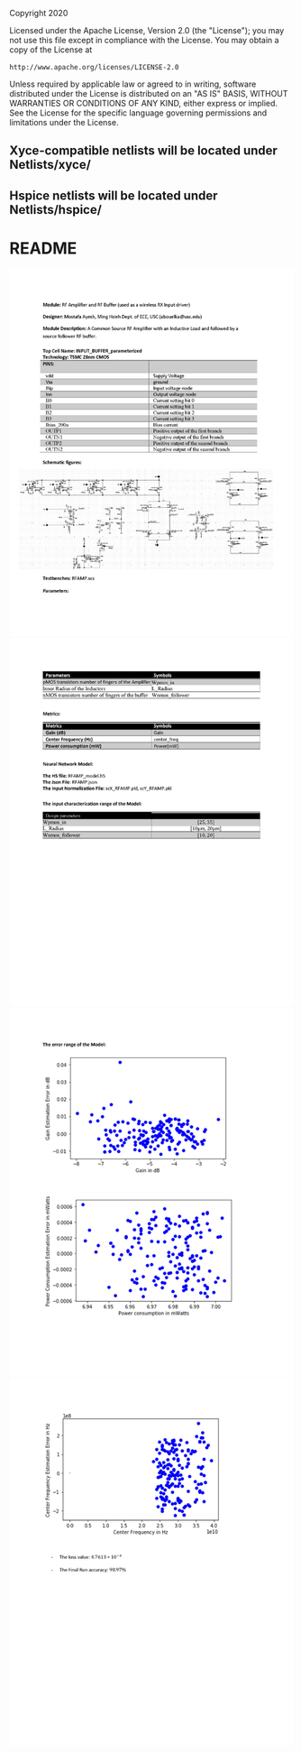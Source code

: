 Copyright 2020

Licensed under the Apache License, Version 2.0 (the "License");
you may not use this file except in compliance with the License.
You may obtain a copy of the License at

    http://www.apache.org/licenses/LICENSE-2.0

Unless required by applicable law or agreed to in writing, software
distributed under the License is distributed on an "AS IS" BASIS,
WITHOUT WARRANTIES OR CONDITIONS OF ANY KIND, either express or implied.
See the License for the specific language governing permissions and
limitations under the License.

## Xyce-compatible netlists will be located under Netlists/xyce/
## Hspice netlists will be located under Netlists/hspice/

# README
<img src="Documents/images/RF_Amplifier_Page_1.png">
<img src="Documents/images/RF_Amplifier_Page_2.png">
<img src="Documents/images/RF_Amplifier_Page_3.png">
<img src="Documents/images/RF_Amplifier_Page_4.png">
